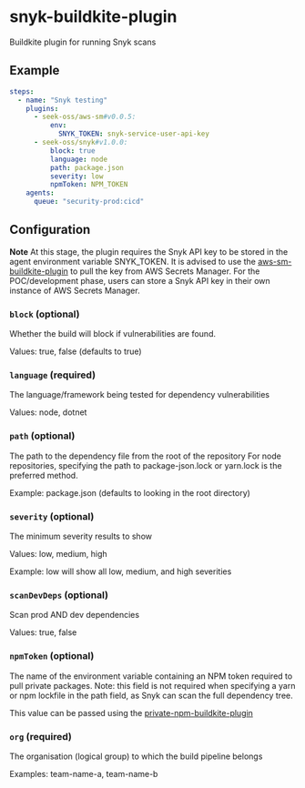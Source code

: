 # snyk-buildkite-plugin
Buildkite plugin for running Snyk scans

## Example
```yml
steps:
  - name: "Snyk testing"
    plugins:
      - seek-oss/aws-sm#v0.0.5:
          env:
            SNYK_TOKEN: snyk-service-user-api-key
      - seek-oss/snyk#v1.0.0:
          block: true
          language: node
          path: package.json
          severity: low
          npmToken: NPM_TOKEN
    agents: 
      queue: "security-prod:cicd"
```

## Configuration
**Note** At this stage, the plugin requires the Snyk API key to be stored in the agent environment variable SNYK_TOKEN. It is advised to use the [aws-sm-buildkite-plugin](https://github.com/seek-oss/aws-sm-buildkite-plugin) to pull the key from AWS Secrets Manager. For the POC/development phase, users can store a Snyk API key in their own instance of AWS Secrets Manager.

### `block` (optional)
Whether the build will block if vulnerabilities are found. 

Values: true, false (defaults to true)

### `language` (required)
The language/framework being tested for dependency vulnerabilities

Values: node, dotnet

### `path` (optional)
The path to the dependency file from the root of the repository
For node repositories, specifying the path to package-json.lock or yarn.lock is the preferred method.

Example: package.json (defaults to looking in the root directory)

### `severity` (optional)
The minimum severity results to show

Values: low, medium, high

Example: low will show all low, medium, and high severities

### `scanDevDeps` (optional)
Scan prod AND dev dependencies

Values: true, false

### `npmToken` (optional)
The name of the environment variable containing an NPM token required to pull private packages.
Note: this field is not required when specifying a yarn or npm lockfile in the path field, as Snyk can scan the full dependency tree.

This value can be passed using the [private-npm-buildkite-plugin](https://github.com/seek-oss/private-npm-buildkite-plugin)

### `org` (required)
The organisation (logical group) to which the build pipeline belongs 

Examples: team-name-a, team-name-b
